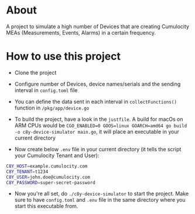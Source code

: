 # About

A project to simulate a high number of Devices that are creating Cumulocity MEAs (Measurements, Events, Alarms) in a certain frequency. 

# How to use this project

* Clone the project

* Configure number of Devices, device names/serials and the sending interval in `config.toml` file

* You can define the data sent in each interval in `collectFunctions()` function in `/pkg/app/device.go`

* To build the project, have a look in the `justfile`. A build for macOs on ARM CPUs would be `CGO_ENABLED=0 GOOS=linux GOARCH=amd64 go build -o c8y-device-simulator main.go`, it will place an executable in your current directory

* Now create below `.env` file in your current directory (it tells the script your Cumulocity Tenant and User):

```sh
C8Y_HOST=example.cumulocity.com
C8Y_TENANT=t1234
C8Y_USER=john.doe@cumulocity.com
C8Y_PASSWORD=super-secret-password
```

* Now you're all set, do `./c8y-device-simulator` to start the project. Make sure to have `config.toml` and `.env` file in the same directory where you start this executable from.